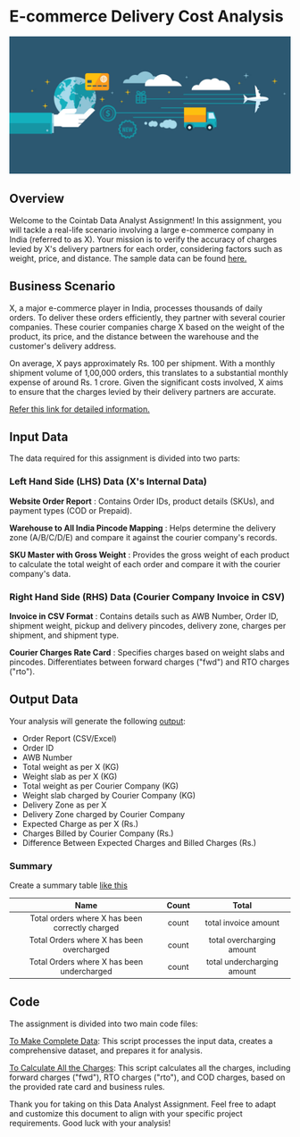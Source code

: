 # E-commerce Delivery Cost Analysis

![pic](img/ecommerce-delivery.jpg)

## Overview

Welcome to the Cointab Data Analyst Assignment! In this assignment, you will tackle a real-life scenario involving a large e-commerce company in India (referred to as X). Your mission is to verify the accuracy of charges levied by X's delivery partners for each order, considering factors such as weight, price, and distance.
The sample data can be found [here.]()

## Business Scenario

X, a major e-commerce player in India, processes thousands of daily orders. To deliver these orders efficiently, they partner with several courier companies. These courier companies charge X based on the weight of the product, its price, and the distance between the warehouse and the customer's delivery address.

On average, X pays approximately Rs. 100 per shipment. With a monthly shipment volume of 1,00,000 orders, this translates to a substantial monthly expense of around Rs. 1 crore. Given the significant costs involved, X aims to ensure that the charges levied by their delivery partners are accurate.

[Refer this link for detailed information.](references/Data%20Analyst%20-%20Assignment.pdf)

## Input Data

The data required for this assignment is divided into two parts:

### Left Hand Side (LHS) Data (X's Internal Data)

**Website Order Report** : Contains Order IDs, product details (SKUs), and payment types (COD or Prepaid).

**Warehouse to All India Pincode Mapping** : Helps determine the delivery zone (A/B/C/D/E) and compare it against the courier company's records.

**SKU Master with Gross Weight** : Provides the gross weight of each product to calculate the total weight of each order and compare it with the courier company's data.

### Right Hand Side (RHS) Data (Courier Company Invoice in CSV)

**Invoice in CSV Format** : Contains details such as AWB Number, Order ID, shipment weight, pickup and delivery pincodes, delivery zone, charges per shipment, and shipment type.

**Courier Charges Rate Card** : Specifies charges based on weight slabs and pincodes. Differentiates between forward charges ("fwd") and RTO charges ("rto").

## Output Data

Your analysis will generate the following [output](Output.xlsx):

- Order Report (CSV/Excel)
- Order ID
- AWB Number
- Total weight as per X (KG)
- Weight slab as per X (KG)
- Total weight as per Courier Company (KG)
- Weight slab charged by Courier Company (KG)
- Delivery Zone as per X
- Delivery Zone charged by Courier Company
- Expected Charge as per X (Rs.)
- Charges Billed by Courier Company (Rs.)
- Difference Between Expected Charges and Billed Charges (Rs.)

### Summary

Create a summary table [like this](Summary.xlsx)

|Name|Count|Total|
|:--:|:--:|:--:|
|Total orders where X has been correctly charged| count | total invoice amount|
|Total Orders where X has been overcharged| count|  total overcharging amount|
|Total Orders where X has been undercharged| count|  total undercharging amount|

## Code

The assignment is divided into two main code files:

[To Make Complete Data](src/data/make_dataset.py): This script processes the input data, creates a comprehensive dataset, and prepares it for analysis.

[To Calculate All the Charges](src/features/build_features.py): This script calculates all the charges, including forward charges ("fwd"), RTO charges ("rto"), and COD charges, based on the provided rate card and business rules.

Thank you for taking on this Data Analyst Assignment. Feel free to adapt and customize this document to align with your specific project requirements. Good luck with your analysis!

